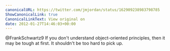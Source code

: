 ```yaml
---
canonicalURL: https://twitter.com/jmjordan/status/162909238983798785
ShowCanonicalLink: true
CanonicalLinkText: View original on
date: 2012-01-27T14:46:03+00:00
---
```

@FrankSchwartz9 If you don't understand object-oriented principles, then it may be tough at first. It shouldn't be too hard to pick up.